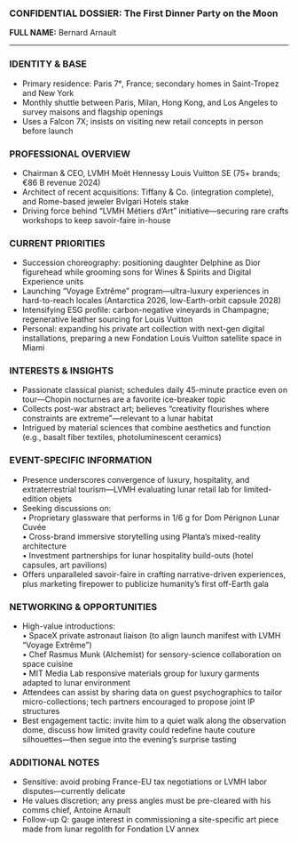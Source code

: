 ### CONFIDENTIAL DOSSIER: The First Dinner Party on the Moon

**FULL NAME:** Bernard Arnault

---
### IDENTITY & BASE
- Primary residence: Paris 7ᵉ, France; secondary homes in Saint-Tropez and New York
- Monthly shuttle between Paris, Milan, Hong Kong, and Los Angeles to survey maisons and flagship openings
- Uses a Falcon 7X; insists on visiting new retail concepts in person before launch

### PROFESSIONAL OVERVIEW
- Chairman & CEO, LVMH Moët Hennessy Louis Vuitton SE (75+ brands; €86 B revenue 2024)
- Architect of recent acquisitions: Tiffany & Co. (integration complete), and Rome-based jeweler Bvlgari Hotels stake
- Driving force behind “LVMH Métiers d’Art” initiative—securing rare crafts workshops to keep savoir-faire in-house

### CURRENT PRIORITIES
- Succession choreography: positioning daughter Delphine as Dior figurehead while grooming sons for Wines & Spirits and Digital Experience units
- Launching “Voyage Extrême” program—ultra-luxury experiences in hard-to-reach locales (Antarctica 2026, low-Earth-orbit capsule 2028)
- Intensifying ESG profile: carbon-negative vineyards in Champagne; regenerative leather sourcing for Louis Vuitton
- Personal: expanding his private art collection with next-gen digital installations, preparing a new Fondation Louis Vuitton satellite space in Miami

### INTERESTS & INSIGHTS
- Passionate classical pianist; schedules daily 45-minute practice even on tour—Chopin nocturnes are a favorite ice-breaker topic
- Collects post-war abstract art; believes “creativity flourishes where constraints are extreme”—relevant to a lunar habitat
- Intrigued by material sciences that combine aesthetics and function (e.g., basalt fiber textiles, photoluminescent ceramics)

### EVENT-SPECIFIC INFORMATION
- Presence underscores convergence of luxury, hospitality, and extraterrestrial tourism—LVMH evaluating lunar retail lab for limited-edition objets
- Seeking discussions on:  
  • Proprietary glassware that performs in 1/6 g for Dom Pérignon Lunar Cuvée  
  • Cross-brand immersive storytelling using Planta’s mixed-reality architecture  
  • Investment partnerships for lunar hospitality build-outs (hotel capsules, art pavilions)
- Offers unparalleled savoir-faire in crafting narrative-driven experiences, plus marketing firepower to publicize humanity’s first off-Earth gala

### NETWORKING & OPPORTUNITIES
- High-value introductions:  
  • SpaceX private astronaut liaison (to align launch manifest with LVMH “Voyage Extrême”)  
  • Chef Rasmus Munk (Alchemist) for sensory-science collaboration on space cuisine  
  • MIT Media Lab responsive materials group for luxury garments adapted to lunar environment
- Attendees can assist by sharing data on guest psychographics to tailor micro-collections; tech partners encouraged to propose joint IP structures
- Best engagement tactic: invite him to a quiet walk along the observation dome, discuss how limited gravity could redefine haute couture silhouettes—then segue into the evening’s surprise tasting

### ADDITIONAL NOTES
- Sensitive: avoid probing France-EU tax negotiations or LVMH labor disputes—currently delicate
- He values discretion; any press angles must be pre-cleared with his comms chief, Antoine Arnault
- Follow-up Q: gauge interest in commissioning a site-specific art piece made from lunar regolith for Fondation LV annex